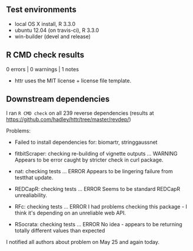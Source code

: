 ## Test environments
* local OS X install, R 3.3.0
* ubuntu 12.04 (on travis-ci), R 3.3.0
* win-builder (devel and release)

## R CMD check results
0 errors | 0 warnings | 1 notes

* httr uses the MIT license + license file template.

## Downstream dependencies

I ran `R CMD check` on all 239 reverse dependencies (results at https://github.com/hadley/httr/tree/master/revdep/)

Problems:

* Failed to install dependencies for: biomartr, stringgaussnet

* fitbitScraper: checking re-building of vignette outputs ... WARNING
  Appears to be error caught by stricter check in curl package.

* nat: checking tests ... ERROR
  Appears to be lingering failure from testthat update.

* REDCapR: checking tests ... ERROR
  Seems to be standard REDCapR unrealiability.

* RFc: checking tests ... ERROR
  I had problems checking this package - I think it's depending on an 
  unreliable web API.

* RSocrata: checking tests ... ERROR
  No idea - appears to be returning totally different values than 
  expected

I notified all authors about problem on May 25 and again today.
